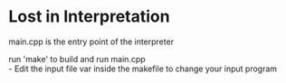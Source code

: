# Lost in Interpretation

main.cpp is the entry point of the interpreter  

run 'make' to build and run main.cpp  
    - Edit the input file var inside the makefile to change your input program  

 
